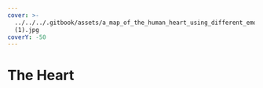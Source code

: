 ```yaml
---
cover: >-
  ../../../.gitbook/assets/a_map_of_the_human_heart_using_different_emotions_as_l_00
  (1).jpg
coverY: -50
---
```


# The Heart

